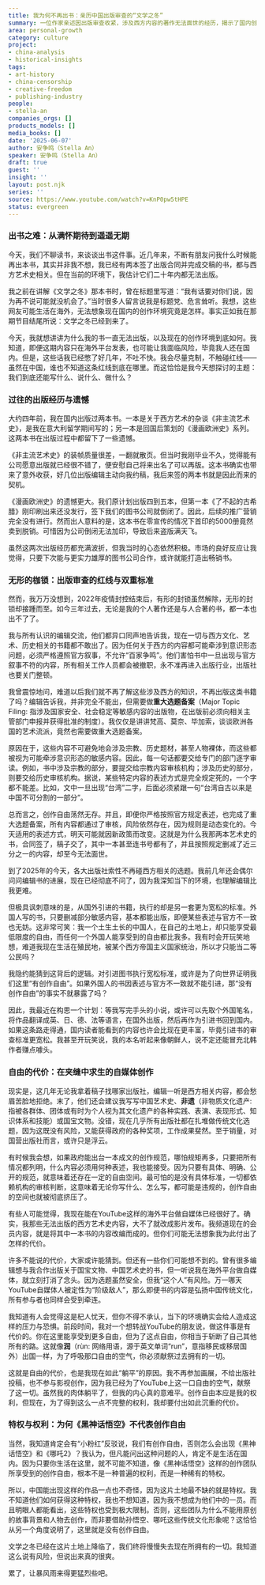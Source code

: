 ```yaml
---
title: 我为何不再出书：亲历中国出版审查的“文学之冬”
summary: 一位作家亲述因出版审查收紧，涉及西方内容的著作无法面世的经历，揭示了国内创作者在“文学之冬”下面临的困境。
area: personal-growth
category: culture
project:
- china-analysis
- historical-insights
tags:
- art-history
- china-censorship
- creative-freedom
- publishing-industry
people:
- stella-an
companies_orgs: []
products_models: []
media_books: []
date: '2025-06-07'
author: 安争鸣（Stella An）
speaker: 安争鸣（Stella An）
draft: true
guest: ''
insight: ''
layout: post.njk
series: ''
source: https://www.youtube.com/watch?v=KnP0pw5tHPE
status: evergreen
---
```

### 出书之难：从满怀期待到遥遥无期

今天，我们不聊读书，来谈谈出书这件事。近几年来，不断有朋友问我什么时候能再出本书，其实并非我不想，我已经有两本签了出版合同并完成交稿的书，都与西方艺术史相关。但在当前的环境下，我估计它们二十年内都无法出版。

我之前在讲解《文学之冬》那本书时，曾在标题里写道：“我有话要对你们说，因为再不说可能就没机会了。”当时很多人留言说我是标题党、危言耸听。我想，这些网友可能生活在海外，无法想象现在国内的创作环境究竟是怎样。事实正如我在那期节目结尾所说：文学之冬已经到来了。

今天，我就想讲讲为什么我的书一直无法出版，以及现在的创作环境到底如何。我知道，即便这期内容只在海外平台发表，也可能让我面临风险，毕竟我人还在国内。但是，这些话我已经憋了好几年，不吐不快。我会尽量克制，不触碰红线——虽然在中国，谁也不知道这条红线到底在哪里。而这恰恰是我今天想探讨的主题：我们到底还能写什么、说什么、做什么？

### 过往的出版经历与遗憾

大约四年前，我在国内出版过两本书。一本是关于西方艺术的杂谈《非主流艺术史》，是我在意大利留学期间写的；另一本是回国后策划的《漫画欧洲史》系列。这两本书在出版过程中都留下了一些遗憾。

《非主流艺术史》的装帧质量很差，一翻就散页。但当时我刚毕业不久，觉得能有公司愿意出版就已经很不错了，便安慰自己将来出名了可以再版。这本书确实也带来了意外收获，好几位出版编辑主动向我约稿，我后来签的两本书就是因此而来的契机。

《漫画欧洲史》的遗憾更大。我们原计划出版四到五本，但第一本《了不起的古希腊》刚印刷出来还没发行，签下我们的图书公司就倒闭了。因此，后续的推广营销完全没有进行。然而出人意料的是，这本书在零宣传的情况下首印的5000册竟然卖到脱销。可惜因为公司倒闭无法加印，导致后来盗版满天飞。

虽然这两次出版经历都充满波折，但我当时的心态依然积极。市场的良好反应让我觉得，只要下次能与更实力雄厚的图书公司合作，或许就能打造出畅销书。

### 无形的枷锁：出版审查的红线与双重标准

然而，我万万没想到，2022年疫情封控结束后，有形的封锁虽然解除，无形的封锁却接踵而至。如今三年过去，无论是我的个人著作还是与人合著的书，都一本也出不了了。

我与所有认识的编辑交流，他们都异口同声地告诉我，现在一切与西方文化、艺术、历史相关的书籍都不敢出了。因为任何关于西方的内容都可能牵涉到意识形态问题，必须严格遵照官方叙事，不允许“百家争鸣”。他们害怕书中一旦出现与官方叙事不符的内容，所有相关工作人员都会被撤职，永不准再进入出版行业，出版社也要关门整顿。

我曾震惊地问，难道以后我们就不再了解这些涉及西方的知识，不再出版这类书籍了吗？编辑告诉我，并非完全不能出，但需要做**重大选题备案**（Major Topic Filing: 指涉及国家安全、社会稳定等敏感内容的出版物，在出版前必须向相关主管部门申报并获得批准的制度）。我仅仅是讲讲梵高、莫奈、毕加索，谈谈欧洲各国的艺术流派，竟然也需要做重大选题备案。

原因在于，这些内容不可避免地会涉及宗教、历史题材，甚至人物裸体，而这些都被视为可能牵涉意识形态的敏感内容。因此，每一句话都要交给专门的部门逐字审读。例如，书中涉及宗教的部分，要提交给宗教内容审核机构；涉及历史的部分，则要交给历史审核机构。据说，某些特定内容的表述方式是完全规定死的，一个字都不能差。比如，文中一旦出现“台湾”二字，后面必须紧跟一句“台湾自古以来是中国不可分割的一部分”。

总而言之，创作自由荡然无存。并且，即便你严格按照官方规定表述，也完成了重大选题备案，所有内容都通过了审核，风险依然存在，因为规则是动态变化的。今天适用的表述方式，明天可能就因新政策而改变。这就是为什么我那两本艺术史的书，合同签了，稿子交了，其中一本甚至连书号都有了，并且按照规定删减了近三分之一的内容，却至今无法面世。

到了2025年的今天，各大出版社索性不再碰西方相关的选题。我前几年还会偶尔问问编辑书的进展，现在已经彻底不问了，因为我深知当下的环境，也理解编辑比我更难。

但极具讽刺意味的是，从国外引进的书籍，执行的却是另一套更为宽松的标准。外国人写的书，只要删减部分敏感内容，基本都能出版，即便某些表述与官方不一致也无妨。这非常可笑：我一个土生土长的中国人，在自己的土地上，却只能享受最低限度的自由，而任何一个外国人能享受到的自由都比我多。我有时会开玩笑地想，难道我现在生活在殖民地，被某个西方帝国主义国家统治，所以才只能当二等公民吗？

我隐约能猜到这背后的逻辑。对引进图书执行宽松标准，或许是为了向世界证明我们这里“有创作自由”。如果外国人的书因表述与官方不一致就不能引进，那“没有创作自由”的事实不就暴露了吗？

因此，我最近在构思一个计划：等我写完手头的小说，或许可以先取个外国笔名，将作品翻译成英、日、德、法等语言，在国外出版，然后再作为引进书回到国内。如果这条路走得通，国内读者能看到的内容也许会比现在更丰富，毕竟引进书的审查标准更宽松。我甚至开玩笑说，我的本名听起来像朝鲜人，说不定还能冒充北韩作者赚点噱头。

### 自由的代价：在夹缝中求生的自媒体创作

现实是，这几年无论我拿着稿子找哪家出版社，编辑一听是西方相关内容，都会愁眉苦脸地拒绝。末了，他们还会建议我写写中国艺术史、**非遗**（非物质文化遗产: 指被各群体、团体或有时为个人视为其文化遗产的各种实践、表演、表现形式、知识体系和技能）或国宝文物。没错，现在几乎所有出版社都在扎堆做传统文化选题，因为这既没有风险，又能获得政府的各种奖项，工作成果斐然。至于销量，对国营出版社而言，或许只是浮云。

有时候我会想，如果政府能出台一本成文的创作规范，哪怕规矩再多，只要把所有情况都列明，什么内容必须用何种表述，我也能接受。因为只要有具体、明确、公开的规范，就意味着还存在一定的自由空间。最可怕的是没有具体标准，一切都依赖机构的审核判断，这意味着无论你写什么、怎么写，都可能是违规的，创作自由的空间也就被彻底挤压了。

有些人可能觉得，我现在能在YouTube这样的海外平台做自媒体已经很好了。确实，我那些无法出版的西方艺术史内容，大不了就改成影片发布。我频道现在的会员内容，就是将其中一本书的内容改编而成的。但你们可能无法想象我为此付出了怎样的代价。

许多不能说的代价，大家或许能猜到。但还有一些你们可能想不到的。曾有很多编辑想与我合作出版关于国宝文物、中国艺术史的书，但一听说我在海外平台做自媒体，就立刻打消了念头。因为选题虽然安全，但我“这个人”有风险。万一哪天YouTube自媒体人被定性为“阶级敌人”，那么即便书的内容是弘扬中国传统文化，所有参与者也同样会受到牵连。

我知道有人会觉得这是杞人忧天，但你不得不承认，当下的环境确实会给人造成这样的压力与恐惧。前段时间，我对一个想转战YouTube的朋友说，做这件事是有代价的。你在这里能享受到更多自由，但为了这点自由，你相当于斩断了自己其他所有的路。这就像**润**（rùn: 网络用语，源于英文单词“run”，意指移民或移居国外）出国一样，为了呼吸那口自由的空气，你必须献祭过去拥有的一切。

这就是自由的代价，也是我现在如此“躺平”的原因。我不再参加画展，不给出版社投稿，也不参与影视创作，因为我已经为了YouTube上这一口自由的空气，献祭了这一切。虽然我的肉体躺平了，但我的内心真的意难平。创作自由本应是我的权利，但现在，为了得到这么一点不完整的权利，我却要付出如此沉重的代价。

### 特权与权利：为何《黑神话悟空》不代表创作自由

当然，我知道肯定会有“小粉红”反驳说，我们有创作自由，否则怎么会出现《黑神话悟空》和《哪吒2》？我认为，但凡能问出这种问题的人，肯定不是生活在国内。因为只要你生活在这里，就不可能不知道，像《黑神话悟空》这样的创作团队所享受到的创作自由，根本不是一种普遍的权利，而是一种稀有的特权。

所以，中国能出现这样的作品一点也不奇怪，因为这片土地最不缺的就是特权。我不知道他们如何获得这种特权，我也不想知道，因为我不想成为他们中的一员。而且明眼人都能看出，这些特权也受到极大限制。否则，这些团队为什么不能用原创的故事背景和人物去创作，而非要借助孙悟空、哪吒这些传统文化形象呢？这恰恰从另一个角度说明了，这里就是没有创作自由。

文学之冬已经在这片土地上降临了，我们终将慢慢失去现在所拥有的一切。我知道这么说有风险，但说出来真的很爽。

累了，让暴风雨来得更猛烈些吧。
